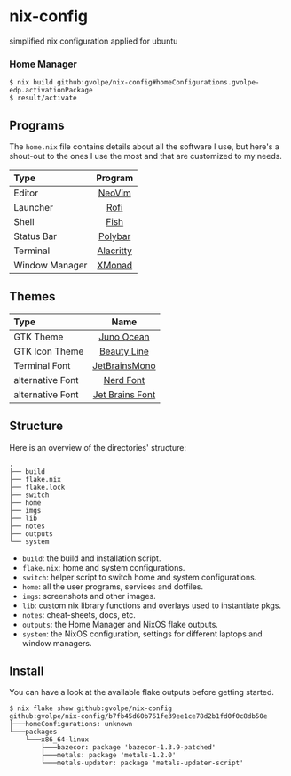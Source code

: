 nix-config
==========

simplified nix configuration applied for ubuntu

### Home Manager

```console
$ nix build github:gvolpe/nix-config#homeConfigurations.gvolpe-edp.activationPackage
$ result/activate
```

## Programs

The `home.nix` file contains details about all the software I use, but here's a shout-out to the ones I use the most and that are customized to my needs.

| Type           | Program      |
| :------------- | :----------: |
| Editor         | [NeoVim](https://neovim.io/) |
| Launcher       | [Rofi](https://github.com/davatorium/rofi) |
| Shell          | [Fish](https://fishshell.com/) |
| Status Bar     | [Polybar](https://polybar.github.io/) |
| Terminal       | [Alacritty](https://github.com/alacritty/alacritty) |
| Window Manager | [XMonad](https://xmonad.org/) |

## Themes

| Type           | Name      |
| :------------- | :----------: |
| GTK Theme      | [Juno Ocean](https://github.com/EliverLara/Juno) |
| GTK Icon Theme | [Beauty Line](https://www.gnome-look.org/p/1425426/) |
| Terminal Font  | [JetBrainsMono](https://www.jetbrains.com/lp/mono/) | 
| alternative Font | [Nerd Font](https://github.com/ryanoasis/nerd-fonts/blob/master/patched-fonts/Ubuntu/Medium/UbuntuNerdFont-Medium.ttf) |
| alternative Font | [Jet Brains Font](https://github.com/ryanoasis/nerd-fonts/tree/master/patched-fonts/JetBrainsMono/Ligatures/Medium) |

## Structure

Here is an overview of the directories' structure:

```
.
├── build
├── flake.nix
├── flake.lock
├── switch
├── home
├── imgs
├── lib
├── notes
├── outputs
└── system
```

- `build`: the build and installation script.
- `flake.nix`: home and system configurations.
- `switch`: helper script to switch home and system configurations.
- `home`: all the user programs, services and dotfiles.
- `imgs`: screenshots and other images.
- `lib`: custom nix library functions and overlays used to instantiate pkgs.
- `notes`: cheat-sheets, docs, etc.
- `outputs`: the Home Manager and NixOS flake outputs.
- `system`: the NixOS configuration, settings for different laptops and window managers.

## Install

You can have a look at the available flake outputs before getting started.

```console
$ nix flake show github:gvolpe/nix-config
github:gvolpe/nix-config/b7fb45d60b761fe39ee1ce78d2b1fd0f0c8db50e
├───homeConfigurations: unknown
└───packages
    └───x86_64-linux
        ├───bazecor: package 'bazecor-1.3.9-patched'
        ├───metals: package 'metals-1.2.0'
        └───metals-updater: package 'metals-updater-script'
